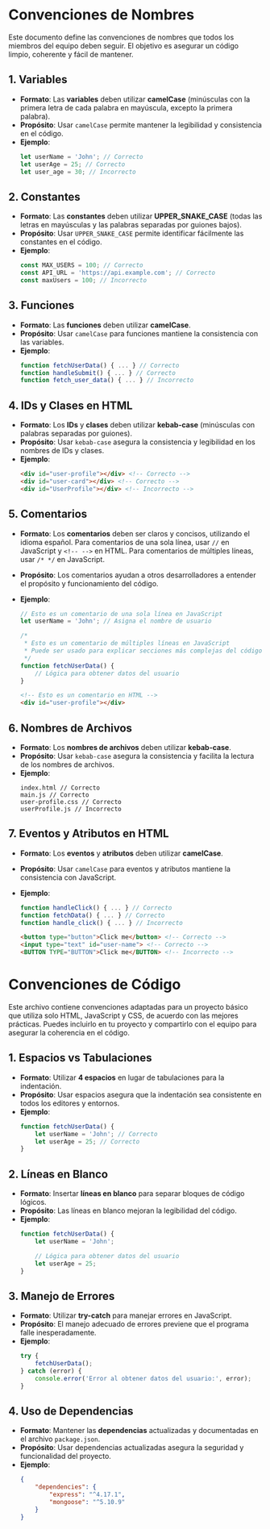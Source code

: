 # Convenciones de Nombres

Este documento define las convenciones de nombres que todos los miembros del equipo deben seguir. El objetivo es asegurar un código limpio, coherente y fácil de mantener.

## 1. Variables

- **Formato**: Las **variables** deben utilizar **camelCase** (minúsculas con la primera letra de cada palabra en mayúscula, excepto la primera palabra).
- **Propósito**: Usar `camelCase` permite mantener la legibilidad y consistencia en el código.
- **Ejemplo**:
    ```javascript
    let userName = 'John'; // Correcto
    let userAge = 25; // Correcto
    let user_age = 30; // Incorrecto
    ```

## 2. Constantes

- **Formato**: Las **constantes** deben utilizar **UPPER_SNAKE_CASE** (todas las letras en mayúsculas y las palabras separadas por guiones bajos).
- **Propósito**: Usar `UPPER_SNAKE_CASE` permite identificar fácilmente las constantes en el código.
- **Ejemplo**:
    ```javascript
    const MAX_USERS = 100; // Correcto
    const API_URL = 'https://api.example.com'; // Correcto
    const maxUsers = 100; // Incorrecto
    ```

## 3. Funciones

- **Formato**: Las **funciones** deben utilizar **camelCase**.
- **Propósito**: Usar `camelCase` para funciones mantiene la consistencia con las variables.
- **Ejemplo**:
    ```javascript
    function fetchUserData() { ... } // Correcto
    function handleSubmit() { ... } // Correcto
    function fetch_user_data() { ... } // Incorrecto
    ```

## 4. IDs y Clases en HTML

- **Formato**: Los **IDs** y **clases** deben utilizar **kebab-case** (minúsculas con palabras separadas por guiones).
- **Propósito**: Usar `kebab-case` asegura la consistencia y legibilidad en los nombres de IDs y clases.
- **Ejemplo**:
    ```html
    <div id="user-profile"></div> <!-- Correcto -->
    <div id="user-card"></div> <!-- Correcto -->
    <div id="UserProfile"></div> <!-- Incorrecto -->
    ```

## 5. Comentarios

- **Formato**: Los **comentarios** deben ser claros y concisos, utilizando el idioma español. Para comentarios de una sola línea, usar `//` en JavaScript y `<!-- -->` en HTML. Para comentarios de múltiples líneas, usar `/* */` en JavaScript.
- **Propósito**: Los comentarios ayudan a otros desarrolladores a entender el propósito y funcionamiento del código.
- **Ejemplo**:
    ```javascript
    // Esto es un comentario de una sola línea en JavaScript
    let userName = 'John'; // Asigna el nombre de usuario

    /*
     * Esto es un comentario de múltiples líneas en JavaScript
     * Puede ser usado para explicar secciones más complejas del código
     */
    function fetchUserData() {
        // Lógica para obtener datos del usuario
    }
    ```

    ```html
    <!-- Esto es un comentario en HTML -->
    <div id="user-profile"></div>
    ```

## 6. Nombres de Archivos

- **Formato**: Los **nombres de archivos** deben utilizar **kebab-case**.
- **Propósito**: Usar `kebab-case` asegura la consistencia y facilita la lectura de los nombres de archivos.
- **Ejemplo**:
    ```
    index.html // Correcto
    main.js // Correcto
    user-profile.css // Correcto
    userProfile.js // Incorrecto
    ```

## 7. Eventos y Atributos en HTML

- **Formato**: Los **eventos** y **atributos** deben utilizar **camelCase**.
- **Propósito**: Usar `camelCase` para eventos y atributos mantiene la consistencia con JavaScript.
- **Ejemplo**:
    ```javascript
    function handleClick() { ... } // Correcto
    function fetchData() { ... } // Correcto
    function handle_click() { ... } // Incorrecto
    ```

    ```html
    <button type="button">Click me</button> <!-- Correcto -->
    <input type="text" id="user-name"> <!-- Correcto -->
    <BUTTON TYPE="BUTTON">Click me</BUTTON> <!-- Incorrecto -->
    ```

# Convenciones de Código

Este archivo contiene convenciones adaptadas para un proyecto básico que utiliza solo HTML, JavaScript y CSS, de acuerdo con las mejores prácticas. Puedes incluirlo en tu proyecto y compartirlo con el equipo para asegurar la coherencia en el código.

## 1. Espacios vs Tabulaciones

- **Formato**: Utilizar **4 espacios** en lugar de tabulaciones para la indentación.
- **Propósito**: Usar espacios asegura que la indentación sea consistente en todos los editores y entornos.
- **Ejemplo**:
    ```javascript
    function fetchUserData() {
        let userName = 'John'; // Correcto
        let userAge = 25; // Correcto
    }
    ```

## 2. Líneas en Blanco

- **Formato**: Insertar **líneas en blanco** para separar bloques de código lógicos.
- **Propósito**: Las líneas en blanco mejoran la legibilidad del código.
- **Ejemplo**:
    ```javascript
    function fetchUserData() {
        let userName = 'John';

        // Lógica para obtener datos del usuario
        let userAge = 25;
    }
    ```

## 3. Manejo de Errores

- **Formato**: Utilizar **try-catch** para manejar errores en JavaScript.
- **Propósito**: El manejo adecuado de errores previene que el programa falle inesperadamente.
- **Ejemplo**:
    ```javascript
    try {
        fetchUserData();
    } catch (error) {
        console.error('Error al obtener datos del usuario:', error);
    }
    ```

## 4. Uso de Dependencias

- **Formato**: Mantener las **dependencias** actualizadas y documentadas en el archivo `package.json`.
- **Propósito**: Usar dependencias actualizadas asegura la seguridad y funcionalidad del proyecto.
- **Ejemplo**:
    ```json
    {
        "dependencies": {
            "express": "^4.17.1",
            "mongoose": "^5.10.9"
        }
    }
    ```
